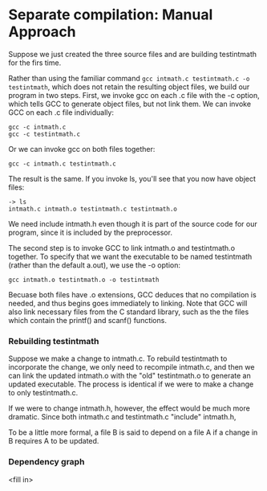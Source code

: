 # Separate compilation: Manual Approach

Suppose we just created the three source files and are building testintmath for the firs time.&#x20;

Rather than using the familiar command `gcc intmath.c testintmath.c -o testintmath`, which does not retain the resulting object files, we build our program in two steps. First, we invoke gcc on each .c file with the -c option, which tells GCC to generate object files, but not link them. We can invoke GCC on each .c file individually:

```
gcc -c intmath.c
gcc -c testintmath.c
```

Or we can invoke gcc on both files together:

```
gcc -c intmath.c testintmath.c
```

The result is the same. If you invoke ls, you'll see that you now have object files:

```
-> ls
intmath.c intmath.o testintmath.c testintmath.o
```

We need include intmath.h even though it is part of the source code for our program, since it is included by the preprocessor.&#x20;

The second step is to invoke GCC to link intmath.o and testintmath.o together. To specify that we want the executable to be named testintmath (rather than the default a.out), we use the -o option:&#x20;

```
gcc intmath.o testintmath.o -o testintmath
```

Becuase both files have .o extensions, GCC deduces that no compilation is needed, and thus begins goes immediately to linking. Note that GCC will also link necessary files from the C standard library, such as the the files which contain the printf() and scanf() functions.&#x20;

### Rebuilding testintmath

Suppose we make a change to intmath.c. To rebuild testintmath to incorporate the change, we only need to recompile intmath.c, and then we can link the updated intmath.o with the "old" testintmath.o to generate an updated executable. The process is identical if we were to make a change to only testintmath.c.&#x20;

If we were to change intmath.h, however, the effect would be much more dramatic. Since both intmath.c and testintmath.c "include" intmath.h,&#x20;

To be a little more formal, a file B is said to depend on a file A if a change in B requires A to be updated.

### Dependency graph

\<fill in>
